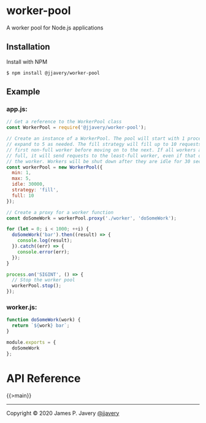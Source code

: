 # worker-pool

A worker pool for Node.js applications

## Installation

Install with NPM

```shell
$ npm install @jjavery/worker-pool
```

## Example

### app.js:

```javascript
// Get a reference to the WorkerPool class
const WorkerPool = require('@jjavery/worker-pool');

// Create an instance of a WorkerPool. The pool will start with 1 process and
// expand to 5 as needed. The fill strategy will fill up to 10 requests in the
// first non-full worker before moving on to the next. If all workers are
// full, it will send requests to the least-full worker, even if that overfills
// the worker. Workers will be shut down after they are idle for 30 seconds.
const workerPool = new WorkerPool({
  min: 1,
  max: 5,
  idle: 30000,
  strategy: 'fill',
  full: 10
});

// Create a proxy for a worker function
const doSomeWork = workerPool.proxy('./worker', 'doSomeWork');

for (let = 0; i < 1000; ++i) {
  doSomeWork('bar').then((result) => {
    console.log(result);
  }).catch((err) => {
    console.error(err);
  });
}

process.on('SIGINT', () => {
  // Stop the worker pool
  workerPool.stop();
});
```

### worker.js:

```javascript
function doSomeWork(work) {
  return `${work} bar`;
}

module.exports = {
  doSomeWork
};
```

# API Reference

{{>main}}

---

Copyright &copy; 2020 James P. Javery [@jjavery](https://github.com/jjavery)
